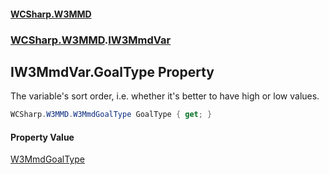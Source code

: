 #### [WCSharp\.W3MMD](README.md 'README')
### [WCSharp\.W3MMD](WCSharp.W3MMD.md 'WCSharp\.W3MMD').[IW3MmdVar](WCSharp.W3MMD.IW3MmdVar.md 'WCSharp\.W3MMD\.IW3MmdVar')

## IW3MmdVar\.GoalType Property

The variable's sort order, i\.e\. whether it's better to have high or low values\.

```csharp
WCSharp.W3MMD.W3MmdGoalType GoalType { get; }
```

#### Property Value
[W3MmdGoalType](WCSharp.W3MMD.W3MmdGoalType.md 'WCSharp\.W3MMD\.W3MmdGoalType')